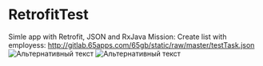 # RetrofitTest
Simle app with Retrofit, JSON and RxJava
Mission: Create list with employess: http://gitlab.65apps.com/65gb/static/raw/master/testTask.json
![Альтернативный текст](http://www.picshare.ru/uploads/191029/IP0NKzAcs0.jpg)
![Альтернативный текст](http://www.picshare.ru/uploads/191029/3LYmKrcXMy.jpg)
